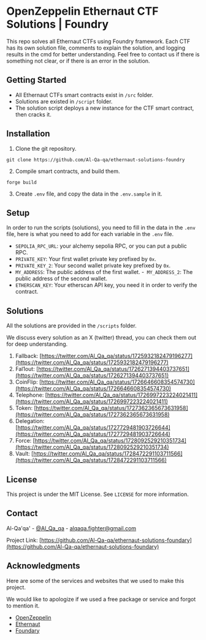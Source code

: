 # OpenZeppelin Ethernaut CTF Solutions | Foundry

This repo solves all Ethernaut CTFs using Foundry framework. Each CTF has its own solution file, comments to explain the solution, and logging results in the cmd for better understanding. Feel free to contact us if there is something not clear, or if there is an error in the solution.

## Getting Started

- All Ethernaut CTFs smart contracts exist in `/src` folder.
- Solutions are existed in `/script` folder.
- The solution script deploys a new instance for the CTF smart contract, then cracks it.

## Installation

1. Clone the git repository.

```
git clone https://github.com/Al-Qa-qa/ethernaut-solutions-foundry
```

2. Compile smart contracts, and build them.

```
forge build
```

3. Create `.env` file, and copy the data in the `.env.sample` in it.

## Setup

In order to run the scripts (solutions), you need to fill in the data in the `.env` file, here is what you need to add for each variable in the `.env` file.

- `SEPOLIA_RPC_URL`: your alchemy sepolia RPC, or you can put a public RPC.
- `PRIVATE_KEY`: Your first wallet private key prefixed by `0x`.
- `PRIVATE_KEY_2`: Your second wallet private key prefixed by `0x`.
- `MY_ADDRESS`: The public address of the first wallet. -` MY_ADDRESS_2`: The public address of the second wallet.
- `ETHERSCAN_KEY`: Your etherscan API key, you need it in order to verify the contract.

## Solutions

All the solutions are provided in the `/scripts` folder.

We discuss every solution as an X (twitter) thread, you can check them out for deep understanding.

1. Fallback: [https://twitter.com/Al_Qa_qa/status/1725932182479196277](https://twitter.com/Al_Qa_qa/status/1725932182479196277)
2. Fal1out: [https://twitter.com/Al_Qa_qa/status/1726271394403737651](https://twitter.com/Al_Qa_qa/status/1726271394403737651)
3. CoinFlip: [https://twitter.com/Al_Qa_qa/status/1726646608354574730](https://twitter.com/Al_Qa_qa/status/1726646608354574730)
4. Telephone: [https://twitter.com/Al_Qa_qa/status/1726997223224021411](https://twitter.com/Al_Qa_qa/status/1726997223224021411)
5. Token: [https://twitter.com/Al_Qa_qa/status/1727362365673631958](https://twitter.com/Al_Qa_qa/status/1727362365673631958)
6. Delegation: [https://twitter.com/Al_Qa_qa/status/1727729481903726644](https://twitter.com/Al_Qa_qa/status/1727729481903726644)
7. Force: [https://twitter.com/Al_Qa_qa/status/1728092529210351734](https://twitter.com/Al_Qa_qa/status/1728092529210351734)
8. Vault: [https://twitter.com/Al_Qa_qa/status/1728472291103711566](https://twitter.com/Al_Qa_qa/status/1728472291103711566)

## License

This project is under the MIT License. See `LICENSE` for more information.

## Contact

Al-Qa'qa' - [@Al_Qa_qa](https://twitter.com/Al_Qa_qa) - alqaqa.fighter@gmail.com

Project Link: [https://github.com/Al-Qa-qa/ethernaut-solutions-foundary](https://github.com/Al-Qa-qa/ethernaut-solutions-foundary)

## Acknowledgments

Here are some of the services and websites that we used to make this project.

We would like to apologize if we used a free package or service and forgot to mention it.

- [OpenZeppelin](https://www.openzeppelin.com/)
- [Ethernaut](https://ethernaut.openzeppelin.com/)
- [Foundary](https://book.getfoundry.sh/)

